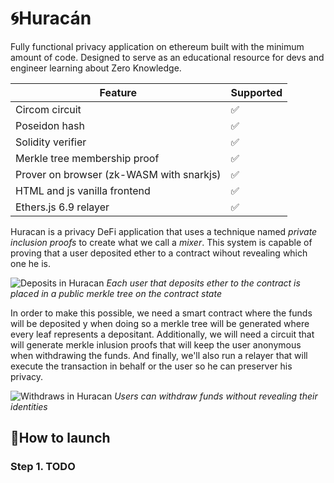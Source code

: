 # 🌀Huracán

Fully functional privacy application on ethereum built with the minimum amount of code. Designed to serve as an educational resource for devs and engineer learning about Zero Knowledge.

| Feature | Supported |
|----------|------------ |
| Circom circuit | ✅ |
| Poseidon hash | ✅ |
| Solidity verifier | ✅ |
| Merkle tree membership proof | ✅ |
| Prover on browser (zk-WASM with snarkjs) | ✅ |
| HTML and js vanilla frontend | ✅ |
| Ethers.js 6.9 relayer | ✅ |

Huracan is a privacy DeFi application that uses a technique named _private inclusion proofs_ to create what we call a _mixer_. This system is capable of proving that a user deposited ether to a contract wihout revealing which one he is.

![Deposits in Huracan](https://github.com/Turupawn/Huracan/assets/707484/b93a7347-5fa0-44eb-a987-6344a4cb7156)
_Each user that deposits ether to the contract is placed in a public merkle tree on the contract state_

In order to make this possible, we need a smart contract where the funds will be deposited y when doing so a merkle tree will be generated where every leaf represents a depositant. Additionally, we will need a circuit that will generate merkle inlusion proofs that will keep the user anonymous when withdrawing the funds. And finally, we'll also run a relayer that will execute the transaction in behalf or the user so he can preserver his privacy.

![Withdraws in Huracan](https://github.com/Turupawn/Huracan/assets/707484/75d03db3-76ab-49eb-8f60-6cdb9d6273a2)
_Users can withdraw funds without revealing their identities_

## 🚀How to launch

### Step 1. TODO
